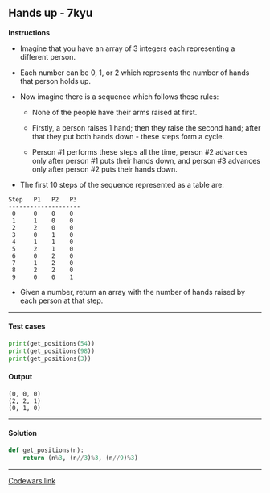 ## Hands up - 7kyu

**Instructions**

- Imagine that you have an array of 3 integers each representing a different person. 

- Each number can be 0, 1, or 2 which represents the number of hands that person holds up.

- Now imagine there is a sequence which follows these rules:
    - None of the people have their arms raised at first.
    
    - Firstly, a person raises 1 hand; then they raise the second hand; after that they put both hands down - these steps form a cycle.
    
    - Person #1 performs these steps all the time, person #2 advances only after person #1 puts their hands down, and person #3 advances only after person #2 puts their hands down.

- The first 10 steps of the sequence represented as a table are:

```
Step   P1   P2   P3
--------------------
 0     0    0    0
 1     1    0    0
 2     2    0    0
 3     0    1    0
 4     1    1    0
 5     2    1    0
 6     0    2    0
 7     1    2    0
 8     2    2    0
 9     0    0    1
```

- Given a number, return an array with the number of hands raised by each person at that step.

---

#### Test cases

```python
print(get_positions(54))
print(get_positions(98))
print(get_positions(3))
```

#### Output 
```
(0, 0, 0)
(2, 2, 1)
(0, 1, 0)
```

---

#### Solution

```python
def get_positions(n):
    return (n%3, (n//3)%3, (n//9)%3)
```

---

[Codewars link](https://www.codewars.com/kata/56d8f14cba01a83cdb0002a2)
